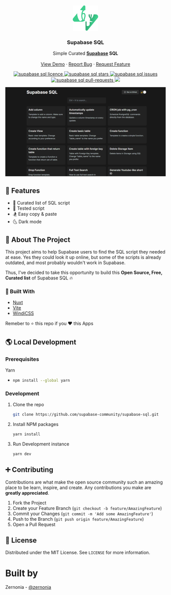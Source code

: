 <!-- PROJECT LOGO -->
<br />
<p align="center">
  <a href="https://github.com/supabase-community/supabase-sql">
    <img src="static/icon.svg" alt="Logo" width="80" height="80">
  </a>

  <h3 align="center">Supabase SQL</h3>

  <p align="center">
    Simple Curated <strong><a href="https://supabase.io/">Supabase</a> SQL</strong>
    <br />
    <br />
    <a href="https://supabase-sql.vercel.app/">View Demo</a>
    ·
    <a href="https://github.com/supabase-community/supabase-sql/issues">Report Bug</a>
    ·
    <a href="https://github.com/supabase-community/supabase-sql/issues">Request Feature</a>
  </p>
</p>

  <p align="center">
<a href="https://github.com/supabase-community/supabase-sql/blob/master/LICENSE" target="blank">
<img src="https://img.shields.io/github/license/supabase-community/supabase-sql?style=flat-square" alt="supabase sql licence" />
</a>
<a href="https://github.com/supabase-community/supabase-sql/stargazers" target="blank">
<img src="https://img.shields.io/github/stars/supabase-community/supabase-sql?style=flat-square" alt="supabase sql stars"/>
</a>
<a href="https://github.com/supabase-community/supabase-sql/issues" target="blank">
<img src="https://img.shields.io/github/issues/supabase-community/supabase-sql?style=flat-square" alt="supabase sql issues"/>
</a>
<a href="https://github.com/supabase-community/supabase-sql/pulls" target="blank">
<img src="https://img.shields.io/github/issues-pr/supabase-community/supabase-sql?style=flat-square" alt="supabase sql pull-requests"/>
</a>
<a href="https://twitter.com/intent/tweet?text=Check%20out%20supabase-sql.vercel.app%20SQL%20by%20@zernonia.%20Curated%20list%20of%20Supabase%E2%9A%A1%20SQL%20to%20help%20you%20find%20the%20script%20you%20need!"><img src="https://img.shields.io/twitter/url?label=Share%20on%20Twitter&style=social&url=https%3A%2F%2Fgithub.com%2Fzernonia%2Fsupabase-sql"></a>

</p>

[![Supabase SQL](static/splash.png)](https://supabase-sql.vercel.app/)

## 🚀 Features

- 📃 Curated list of SQL script
- 🧪 Tested script
- 🏂 Easy copy & paste
- 🌜 Dark mode

## 📇 About The Project

This project aims to help Supabase users to find the SQL script they needed at ease. Yes they could look it up online, but some of the scripts is already outdated, and most probably wouldn't work in Supabase.

Thus, I've decided to take this opportunity to build this **Open Source, Free, Curated list** of Supabase SQL 🔥

### 🔨 Built With

- [Nuxt](http://nuxtjs.org/)
- [Vite](https://vitejs.dev/)
- [WindiCSS](https://windicss.org/)

Remeber to ⭐ this repo if you ❤ this Apps

## 🌎 Local Development

### Prerequisites

Yarn

- ```sh
  npm install --global yarn
  ```

### Development

1. Clone the repo
   ```sh
   git clone https://github.com/supabase-community/supabase-sql.git
   ```
2. Install NPM packages
   ```sh
   yarn install
   ```
3. Run Development instance
   ```sh
   yarn dev
   ```

## ➕ Contributing

Contributions are what make the open source community such an amazing place to be learn, inspire, and create. Any contributions you make are **greatly appreciated**.

1. Fork the Project
2. Create your Feature Branch (`git checkout -b feature/AmazingFeature`)
3. Commit your Changes (`git commit -m 'Add some AmazingFeature'`)
4. Push to the Branch (`git push origin feature/AmazingFeature`)
5. Open a Pull Request

## 📜 License

Distributed under the MIT License. See `LICENSE` for more information.

# Built by

Zernonia - [@zernonia](https://twitter.com/zernonia)
